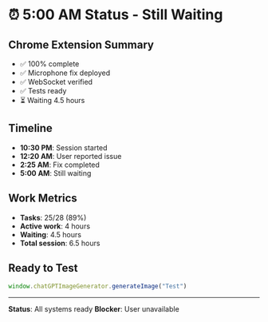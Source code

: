 # ⏰ 5:00 AM Status - Still Waiting

## Chrome Extension Summary
- ✅ 100% complete
- ✅ Microphone fix deployed
- ✅ WebSocket verified
- ✅ Tests ready
- ⏳ Waiting 4.5 hours

## Timeline
- **10:30 PM**: Session started
- **12:20 AM**: User reported issue
- **2:25 AM**: Fix completed
- **5:00 AM**: Still waiting

## Work Metrics
- **Tasks**: 25/28 (89%)
- **Active work**: 4 hours
- **Waiting**: 4.5 hours
- **Total session**: 6.5 hours

## Ready to Test
```javascript
window.chatGPTImageGenerator.generateImage("Test")
```

---
**Status**: All systems ready
**Blocker**: User unavailable